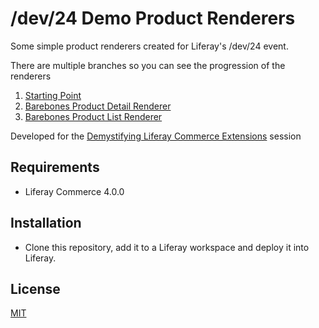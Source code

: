 # /dev/24 Demo Product Renderers    

Some simple product renderers created for Liferay's /dev/24 event.  

There are multiple branches so you can see the progression of the renderers 
1. [Starting Point](https://github.com/jhanda/demo-product-renderers/tree/starting-point)
2. [Barebones Product Detail Renderer](https://github.com/jhanda/demo-product-renderers/tree/cp-barebones)
3. [Barebones Product List Renderer](https://github.com/jhanda/demo-product-renderers/tree/cp-list-barebones)

Developed for the [Demystifying Liferay Commerce Extensions](https://liferay.dev/twentyfour#Demystifying%20Liferay%20Commerce%20Extensions) session


## Requirements

- Liferay Commerce 4.0.0

## Installation

- Clone this repository, add it to a Liferay workspace and deploy it into Liferay.

## License

[MIT](LICENSE)
